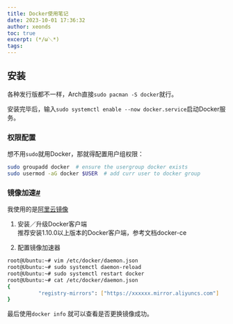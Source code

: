 ```yaml
---
title: Docker使用笔记
date: 2023-10-01 17:36:32
author: xeonds
toc: true
excerpt: (*/ω＼*)
tags:
---
```

## 安装

各种发行版都不一样，Arch直接`sudo pacman -S docker`就行。

安装完毕后，输入`sudo systemctl enable --now docker.service`启动Docker服务。

### 权限配置

想不用`sudo`就用Docker，那就得配置用户组权限：

```bash
sudo groupadd docker  # ensure the usergroup docker exists
sudo usermod -aG docker $USER  # add curr user to docker group
```

### 镜像加速[#](https://www.cnblogs.com/qianyuzz/p/18016205#镜像加速)

我使用的是[阿里云镜像](https://cr.console.aliyun.com/cn-shenzhen/instances/mirrors)

1. 安装／升级Docker客户端  
    推荐安装1.10.0以上版本的Docker客户端，参考文档docker-ce
    
2. 配置镜像加速器
    

```bash
root@Ubuntu:~# vim /etc/docker/daemon.json
root@Ubuntu:~# sudo systemctl daemon-reload
root@Ubuntu:~# sudo systemctl restart docker
root@Ubuntu:~# cat /etc/docker/daemon.json
{
          "registry-mirrors": ["https://xxxxxx.mirror.aliyuncs.com"]
}

```

最后使用`docker info` 就可以查看是否更换镜像成功。